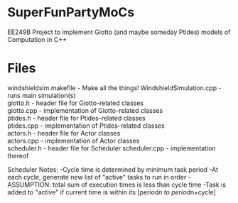# SuperFunPartyMoCs
EE249B Project to implement Giotto (and maybe someday Ptides) models of Computation in C++

# Files
windshieldsim.makefile - Make all the things!
WindshieldSimulation.cpp - runs main simulation(s)  
giotto.h - header file for Giotto-related classes  
giotto.cpp - implementation of Giotto-related classes  
ptides.h - header file for Ptides-related classes  
ptides.cpp - implementation of Ptides-related classes  
actors.h - header file for Actor classes  
actors.cpp - implementation of Actor classes  
scheduler.h - header file for Scheduler
scheduler.cpp - implementation thereof


Scheduler Notes:
-Cycle time is determined by minimum task period
-At each cycle, generate new list of "active" tasks to run in order
-ASSUMPTION: total sum of execution times is less than cycle time
-Task is added to "active" if current time is within its [period*n to period*n+cycle]